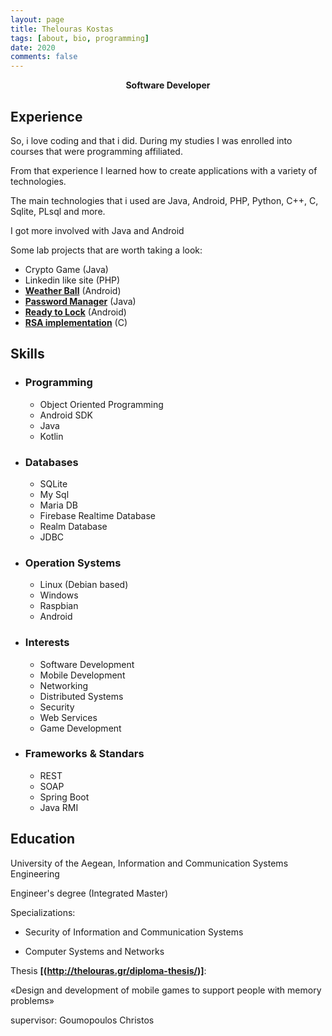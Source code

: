 ```yaml
---
layout: page
title: Thelouras Kostas
tags: [about, bio, programming]
date: 2020
comments: false
---
```

    
<center><a><b> Software Developer </b></a> </center>

## Experience

So, i love coding and that i did. During my studies I was enrolled into  courses that were programming affiliated.

From that experience I learned how to create applications with a variety of technologies.

The main technologies that i used are Java, Android, PHP, Python, C++, C, Sqlite, PLsql and more.

I got more involved with Java and Android

Some lab projects that are worth taking a look:

   * Crypto Game (Java)
   * Linkedin like site (PHP)
   * **[Weather Ball](http://thelouras.gr/weather-ball/)** (Android)
   * **[Password Manager](https://github.com/Thelouras58/PasswordManager)** (Java)
   * **[Ready to Lock](https://github.com/Thelouras58/ReadyToLock)** (Android)
   * **[RSA implementation](https://gist.github.com/Thelouras58/a3b04a3df0d167743084ff94442f52d8)** (C)
   
   
## Skills

* ### Programming

    * Object Oriented Programming
    * Android SDK
    * Java
    * Kotlin
    
 * ### Databases
 
    * SQLite
    * My Sql
    * Maria DB
    * Firebase Realtime Database
    * Realm Database
    * JDBC
    
 * ### Operation Systems
 
    * Linux (Debian based)
    * Windows
    * Raspbian
    * Android
    
 * ### Interests
 
    * Software Development
    * Mobile Development
    * Networking
    * Distributed Systems
    * Security
    * Web Services
    * Game Development
 
 * ### Frameworks & Standars
 
    * REST 
    * SOAP
    * Spring Boot
    * Java RMI


## Education

University of the Aegean, Information and Communication Systems Engineering

Engineer's degree (Integrated Master)

Specializations:

- Security of Information and Communication Systems

- Computer Systems and Networks

Thesis **[(http://thelouras.gr/diploma-thesis/)]**:

«Design and development of mobile games to support people with memory problems»

supervisor: Goumopoulos Christos
